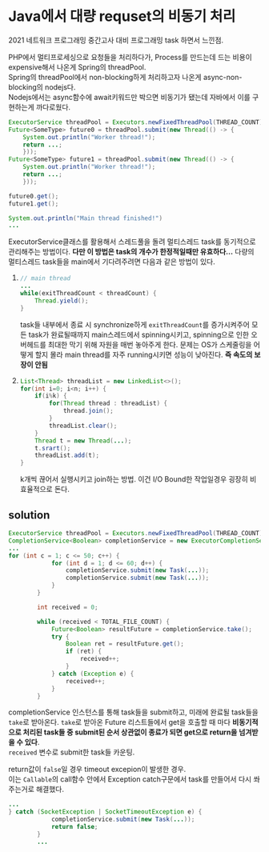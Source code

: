 # Java에서 대량 requset의 비동기 처리

2021 네트워크 프로그래밍 중간고사 대비 프로그래밍 task 하면서 느낀점.

PHP에서 멀티프로세싱으로 요청들을 처리하다가, Process를 만드는데 드는 비용이 expensive해서 나온게 Spring의 threadPool.  
Spring의 threadPool에서 non-blocking하게 처리하고자 나온게 async-non-blocking의 nodejs다.  
Nodejs에서는 async함수에 await키워드만 박으면 비동기가 됐는데 자바에서 이를 구현하는게 까다로웠다.

```java
ExecutorService threadPool = Executors.newFixedThreadPool(THREAD_COUNT);
Future<SomeType> future0 = threadPool.submit(new Thread(() -> {
    System.out.println("Worker thread!");
    return ...;
    }));
Future<SomeType> future1 = threadPool.submit(new Thread(() -> {
    System.out.println("Worker thread!");
    return ...;
    }));

future0.get();
future1.get();

System.out.println("Main thread finished!")
...
```

ExecutorService클래스를 활용해서 스레드풀을 돌려 멀티스레드 task를 동기적으로 관리해주는 방법이다. **다만 이 방법은 task의 개수가 한정적일때만 유효하다...** 다량의 멀티스레드 task들을 main에서 기다려주려면 다음과 같은 방법이 있다.

1.  ```java
    // main thread
    ...
    while(exitThreadCount < threadCount) {
        Thread.yield();
    }
    ```

    task들 내부에서 종료 시 synchronize하게 `exitThreadCount`를 증가시켜주어 모든 task가 완료될때까지 main스레드에서 spinning시키고, spinning으로 인한 오버헤드를 최대한 막기 위해 자원을 매번 놓아주게 한다. 문제는 OS가 스케줄링을 어떻게 할지 몰라 main thread를 자주 running시키면 성능이 낮아진다. **즉 속도의 보장이 안됨**

2.  ```java
    List<Thread> threadList = new LinkedList<>();
    for(int i=0; i<n; i++) {
        if(i%k) {
            for(Thread thread : threadList) {
                thread.join();
            }
            threadList.clear();
        }
        Thread t = new Thread(...);
        t.srart();
        threadList.add(t);
    }
    ```
    k개씩 끊어서 실행시키고 join하는 방법. 이건 I/O Bound한 작업일경우 굉장히 비효율적으로 돈다.

## solution

```java
ExecutorService threadPool = Executors.newFixedThreadPool(THREAD_COUNT);
CompletionService<Boolean> completionService = new ExecutorCompletionService<>(threadPool);
...
for (int c = 1; c <= 50; c++) {
            for (int d = 1; d <= 60; d++) {
                completionService.submit(new Task(...));
                completionService.submit(new Task(...));
            }
        }

        int received = 0;

        while (received < TOTAL_FILE_COUNT) {
            Future<Boolean> resultFuture = completionService.take();    // Block untill at least one task finished
            try {
                Boolean ret = resultFuture.get();
                if (ret) {
                    received++;
                }
            } catch (Exception e) {
                received++;
            }
        }
```

completionService 인스턴스를 통해 task들을 submit하고, 미래에 완료될 task들을 `take`로 받아온다. `take`로 받아온 Future 리스트들에서 get을 호출할 때 마다 **비동기적으로 처리된 task들 중 submit된 순서 상관없이 종료가 되면 get으로 return을 넘겨받을 수 있다**.  
`received` 변수로 submit한 task들 카운팅.

return값이 `false`일 경우 timeout excepion이 발생한 경우.  
이는 `Callable`의 call함수 안에서 Exception catch구문에서 task를 만들어서 다시 쏴주는거로 해결했다.

```java
...
} catch (SocketException | SocketTimeoutException e) {
            completionService.submit(new Task(...));
            return false;
        }
        ...
```
